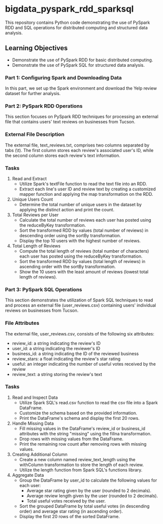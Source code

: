 # bigdata_pyspark_rdd_sparksql
This repository contains Python code demonstrating the use of PySpark RDD and SQL operations for distributed computing and structured data analysis.

## Learning Objectives
  * Demonstrate the use of PySpark RDD for basic distributed computing.
  * Demonstrate the use of PySpark SQL for structured data analysis.

### Part 1: Configuring Spark and Downloading Data
In this part, we set up the Spark environment and download the Yelp review dataset for further analysis.

### Part 2: PySpark RDD Operations
This section focuses on PySpark RDD techniques for processing an external file that contains users' text reviews on businesses from Tucson.

### External File Description
The external file, text_reviews.txt, comprises two columns separated by tabs (\t). The first column stores each review's associated user's ID, while the second column stores each review's text information.

### Tasks
1. Read and Extract
    * Utilize Spark's textFile function to read the text file into an RDD.
    * Extract each line's user ID and review text by creating a customized mapper function and applying the map transformation on the RDD.
2. Unique Users Count
    * Determine the total number of unique users in the dataset by applying the distinct action and print the count.
3. Total Reviews per User
    * Calculate the total number of reviews each user has posted using the reduceByKey transformation.
    * Sort the transformed RDD by values (total number of reviews) in descending order using the sortBy transformation.
    * Display the top 10 users with the highest number of reviews.
4. Total Length of Reviews
    * Compute the total length of reviews (total number of characters) each user has posted using the reduceByKey transformation.
    * Sort the transformed RDD by values (total length of reviews) in ascending order with the sortBy transformation.
    * Show the 10 users with the least amount of reviews (lowest total length of reviews).

### Part 3: PySpark SQL Operations
This section demonstrates the utilization of Spark SQL techniques to read and process an external file (user_reviews.csv) containing users' individual reviews on businesses from Tucson.

### File Attributes
The external file, user_reviews.csv, consists of the following six attributes:

* review_id: a string indicating the review's ID
* user_id: a string indicating the reviewer's ID
* business_id: a string indicating the ID of the reviewed business
* review_stars: a float indicating the review's star rating
* useful: an integer indicating the number of useful votes received by the review
* review_text: a string storing the review's text

### Tasks
1. Read and Inspect Data
    * Utilize Spark SQL's read.csv function to read the csv file into a Spark DataFrame.
    * Customize the schema based on the provided information.
    * Print the DataFrame's schema and display the first 20 rows.
2. Handle Missing Data
    * Fill missing values in the DataFrame's review_id or business_id attributes with the string "missing" using the fillna transformation.
    * Drop rows with missing values from the DataFrame.
    * Print the remaining row count after removing rows with missing values.
3. Creating Additional Column
    * Create a new column named review_text_length using the withColumn transformation to store the length of each review.
    * Utilize the length function from Spark SQL's functions library.
4. Aggregate Data
    * Group the DataFrame by user_id to calculate the following values for each user:
      * Average star rating given by the user (rounded to 2 decimals).
      * Average review length given by the user (rounded to 2 decimals).
      * Total useful votes received by the user.
    * Sort the grouped DataFrame by total useful votes (in descending order) and average star rating (in ascending order).
    * Display the first 20 rows of the sorted DataFrame.
